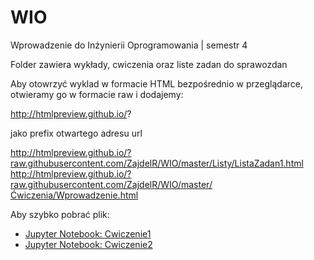# WIO
Wprowadzenie do Inżynierii Oprogramowania | semestr 4

Folder zawiera wykłady, cwiczenia oraz liste zadan do sprawozdan

Aby otowrzyć wyklad w formacie HTML bezpośrednio w przeglądarce, otwieramy go w formacie raw i dodajemy:

http://htmlpreview.github.io/?

jako prefix otwartego adresu url


http://htmlpreview.github.io/?raw.githubusercontent.com/ZajdelR/WIO/master/Listy/ListaZadan1.html
http://htmlpreview.github.io/?raw.githubusercontent.com/ZajdelR/WIO/master/Ćwiczenia/Wprowadzenie.html


Aby szybko pobrać plik:

<ul>
<li><a href="https://raw.githubusercontent.com/ZajdelR/WIO/master/Ćwiczenia/Cwiczenie1.ipynb?raw=True" download="Cwiczenie1.ipynb" target="_blank">Jupyter Notebook: Cwiczenie1</a>
<li><a href="https://raw.githubusercontent.com/ZajdelR/WIO/master/Ćwiczenia/Cwiczenia2.ipynb?raw=True" download="Cwiczenie2.ipynb" target="_blank">Jupyter Notebook: Cwiczenie2</a>
</ul>
